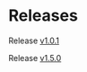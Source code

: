 # Releases

Release [v1.0.1](.//release-notes/v1-0-1.md)

Release [v1.5.0](.//release-notes/v1-5-0.md)